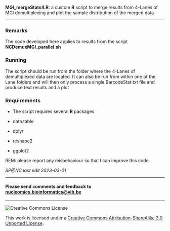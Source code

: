 **MGI_mergeStats4.R**: a custom **R** script to merge results from 4-Lanes of MGI demultiplexing and plot the sample distribution of the merged data

<hr>

### Remarks

The code developed here applies to results from the script **NCDemuxMGI_parallel.sh** 

### Running

The script should be run from the folder where the 4-Lanes of demultiplexed data are located. It can also be run from within one of the Lane folders and will then only process a single BarcodeStat.txt file and produce text results and a plot


### Requirements

* The script requires several **R** packages

* data.table
* dplyr
* reshape2
* ggplot2

REM: please report any misbehaviour so that I can improve this code.

_SP@NC last edit 2023-03-01_

<hr>

<h4>Please send comments and feedback to <a href="mailto:nucleomics.bioinformatics@vib.be">nucleomics.bioinformatics@vib.be</a></h4>

<hr>

![Creative Commons License](http://i.creativecommons.org/l/by-sa/3.0/88x31.png?raw=true)

This work is licensed under a [Creative Commons Attribution-ShareAlike 3.0 Unported License](http://creativecommons.org/licenses/by-sa/3.0/).
